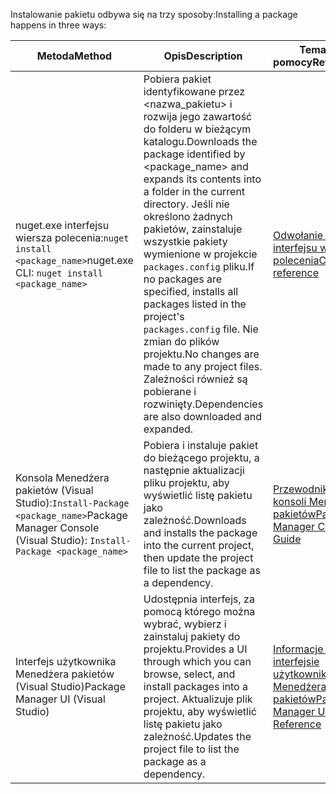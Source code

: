<span data-ttu-id="93981-101">Instalowanie pakietu odbywa się na trzy sposoby:</span><span class="sxs-lookup"><span data-stu-id="93981-101">Installing a package happens in three ways:</span></span>

| <span data-ttu-id="93981-102">Metoda</span><span class="sxs-lookup"><span data-stu-id="93981-102">Method</span></span> | <span data-ttu-id="93981-103">Opis</span><span class="sxs-lookup"><span data-stu-id="93981-103">Description</span></span> | <span data-ttu-id="93981-104">Tematy pomocy</span><span class="sxs-lookup"><span data-stu-id="93981-104">Reference</span></span> |
| --- | --- | --- |
| <span data-ttu-id="93981-105">nuget.exe interfejsu wiersza polecenia:`nuget install <package_name>`</span><span class="sxs-lookup"><span data-stu-id="93981-105">nuget.exe CLI: `nuget install <package_name>`</span></span> | <span data-ttu-id="93981-106">Pobiera pakiet identyfikowane przez \<nazwa_pakietu\> i rozwija jego zawartość do folderu w bieżącym katalogu.</span><span class="sxs-lookup"><span data-stu-id="93981-106">Downloads the package identified by \<package_name\> and expands its contents into a folder in the current directory.</span></span> <span data-ttu-id="93981-107">Jeśli nie określono żadnych pakietów, zainstaluje wszystkie pakiety wymienione w projekcie `packages.config` pliku.</span><span class="sxs-lookup"><span data-stu-id="93981-107">If no packages are specified, installs all packages listed in the project's `packages.config` file.</span></span> <span data-ttu-id="93981-108">Nie zmian do plików projektu.</span><span class="sxs-lookup"><span data-stu-id="93981-108">No changes are made to any project files.</span></span> <span data-ttu-id="93981-109">Zależności również są pobierane i rozwinięty.</span><span class="sxs-lookup"><span data-stu-id="93981-109">Dependencies are also downloaded and expanded.</span></span> | [<span data-ttu-id="93981-110">Odwołanie do interfejsu wiersza polecenia</span><span class="sxs-lookup"><span data-stu-id="93981-110">CLI reference</span></span>](../tools/nuget-exe-CLI-Reference.md) |
| <span data-ttu-id="93981-111">Konsola Menedżera pakietów (Visual Studio):`Install-Package <package_name>`</span><span class="sxs-lookup"><span data-stu-id="93981-111">Package Manager Console (Visual Studio): `Install-Package <package_name>`</span></span> | <span data-ttu-id="93981-112">Pobiera i instaluje pakiet do bieżącego projektu, a następnie aktualizacji pliku projektu, aby wyświetlić listę pakietu jako zależność.</span><span class="sxs-lookup"><span data-stu-id="93981-112">Downloads and installs the package into the current project, then update the project file to list the package as a dependency.</span></span> | [<span data-ttu-id="93981-113">Przewodnik konsoli Menedżera pakietów</span><span class="sxs-lookup"><span data-stu-id="93981-113">Package Manager Console Guide</span></span>](../tools/Package-Manager-Console.md) |
| <span data-ttu-id="93981-114">Interfejs użytkownika Menedżera pakietów (Visual Studio)</span><span class="sxs-lookup"><span data-stu-id="93981-114">Package Manager UI (Visual Studio)</span></span> | <span data-ttu-id="93981-115">Udostępnia interfejs, za pomocą którego można wybrać, wybierz i zainstaluj pakiety do projektu.</span><span class="sxs-lookup"><span data-stu-id="93981-115">Provides a UI through which you can browse, select, and install packages into a project.</span></span> <span data-ttu-id="93981-116">Aktualizuje plik projektu, aby wyświetlić listę pakietu jako zależność.</span><span class="sxs-lookup"><span data-stu-id="93981-116">Updates the project file to list the package as a dependency.</span></span> | [<span data-ttu-id="93981-117">Informacje o interfejsie użytkownika Menedżera pakietów</span><span class="sxs-lookup"><span data-stu-id="93981-117">Package Manager UI Reference</span></span>](../tools/Package-Manager-UI.md) |